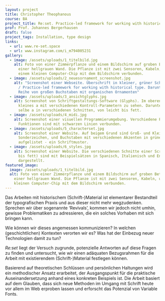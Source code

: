 ```yaml
---
layout: project
title: Christopher Theophanous
course: BA
project_title: Re:set. Practice-led framework for working with historical type.
prof: Prof. Johannes Bergerhausen
draft: false
project_tags: Installation, type design
links:
  - url: www.re-set.space
  - url: www.instagram.com/i_m794005231
gallery:
  - image: /assets/uploads/1_titelbild.jpg
    alt: Foto von einer Zimmerpflanze und einem Bildschirm auf groben Betonboden vor
      einer hellgrauen Wand. Die Pflanze ist mit zwei Sensoren, Kabeln, und
      einem kleinen Computer-Chip mit dem Bildschirm verbunden.
  - image: /assets/uploads/2_neuesornament_screenshot.jpg
    alt: "Screenshot einer Webseite. Überschrift in kleiner, grüner Schrift: Re:set
      / Practice-led framework for working with historical type. Darunter eine
      Reihe von großen Buchstaben mit organischen Ornamenten"
  - image: /assets/uploads/3_ansichtglyphs.jpg
    alt: Screenshot von Schriftgestaltungs-Software (Glyphs). Im oberen Teil ist ein
      kleines a mit verschiedenen Kontroll-Parametern zu sehen. Darunter das
      selbe a in verschiedenen Schnitten, von leicht bis fett.
  - image: /assets/uploads/4_midi.jpg
    alt: Screenshot einer visuellen Programmierumgebung. Verschiedene Parameter und
      Funktionen sind mit schwarzen Linien verbunden.
  - image: /assets/uploads/5_characterset.jpg
    alt: Screenshot einer Website. Auf beigem Grund sind Groß- und Kleinbuchstaben,
      Sonderzeichen, und Buchstaben mit verschiedenen Akzenten in grüner Schrift
      aufgelistet - ein Schriftmuster.
  - image: /assets/uploads/6_styles.jpg
    alt: Screenshot einer Website. Die verschiedenen Schnitte einer Scrift (leicht
      bis fett) sind mit Beispielsätzen in Spanisch, Italienisch und Englisch
      dargestellt.
featured_image:
  image: /assets/uploads/1_titelbild.jpg
  alt: Foto von einer Zimmerpflanze und einem Bildschirm auf groben Betonboden vor
    einer hellgrauen Wand. Die Pflanze ist mit zwei Sensoren, Kabeln, und einem
    kleinen Computer-Chip mit dem Bildschirm verbunden.
---
```

Das Arbeiten mit historischem (Schrift-)Material ist elementarer Bestandteil der typografischen Praxis und aus dieser nicht mehr wegzudenken. Sprechen wir über sogenannte ‘Revivals’, kommen wir jedoch nicht umhin, gewisse Problematiken zu adressieren, die ein solches Vorhaben mit sich bringen kann. 

Wie können wir dieses angemessen kommunizieren? In welchen (geschichtlichen) Kontexten verorten wir es? Was hat der Einbezug neuer Technologien damit zu tun? 

*Re:set* liegt der Versuch zugrunde, potenzielle Antworten auf diese Fragen zu finden und untersucht, wie wir einen adäquaten Bezugsrahmen für die Arbeit mit existierendem (Schrift-)Material festlegen können. 

Basierend auf theoretischen Schlüssen und persönlichen Haltungen wird ein methodischer Ansatz erarbeitet, der Ausgangspunkt für die praktische Auseinandersetzung anhand eines konkreten Beispiels ist. Die Arbeit basiert auf dem Glauben, dass sich neue Methoden im Umgang mit Schrift heute vor allem im Web erproben lassen und erforscht das Potenzial von Variable Fonts.